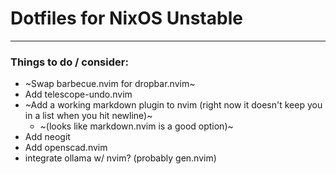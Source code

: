# Dotfiles for NixOS Unstable
---
### Things to do / consider:
- ~Swap barbecue.nvim for dropbar.nvim~
- Add telescope-undo.nvim
- ~Add a working markdown plugin to nvim (right now it doesn't keep you in a list when you hit newline)~
    - ~(looks like markdown.nvim is a good option)~
- Add neogit
- Add openscad.nvim
- integrate ollama w/ nvim? (probably gen.nvim)

